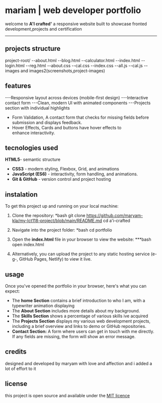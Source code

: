 # mariam | web developer portfolio

welcome to **A'I crafted'**
a responsive website built to showcase fronted development,projects and certification

----

## projects structure
project-root/
--about.html
--blog.html
--calculator.html
--index.html
--login.html
--reg.html
--about.css
--cal.css
--index.css
--all.js
--cal.js
--images and images2(screenshots,project-images)

## features
---Responsive layout across devices (mobile-first design)
---Interactive contact form
---Clean, modern UI with animated components
 ---Projects section with individual highlights
- Form Validation, A contact form that checks for missing fields before submission and displays feedback.
- Hover Effects, Cards and buttons have hover effects to enhance interactivity.

## tecnologies used

**HTML5**- semantic structure
- **CSS3** - modern styling, Flexbox, Grid, and animations
- **JavaScript (ES6)** - interactivity, form handling, and animations.
- **Git & GitHub** - version control and project hosting

## instalation

To get this project up and running on your local machine:
1. Clone the repository:
*bash
git clone https://github.com/maryam-kla/my-Ict118-project/blob/main/README.md
cd a'i-crafted
2. Navigate into the project folder:
*bash cd portfolio
3. Open the **index.html** file in your browser to view the website:
***bash open index.html
   
4. Alternatively, you can upload the project to any static hosting service (e-g-, GitHub Pages, Netlify) to view it live.

## usage
Once you've opened the portfolio in your browser, here's what you can expect:
- The **home Section** contains a brief introduction to who I am, with a typewriter animation displaying
- The **About Section** includes more details about my background.
- The **Skills Section** shows a percentage of various skills ive acquired
- The **Projects Section** displays my various web development projects, including a brief overview and links to demo or GitHub repositories.
- **Contact Section:** A form where users can get in touch with me directly. If any fields are missing, the form will show an error message.

## credits
designed and developed by maryam with love and affection and i added a lot of effort to it
## license
this project is open source and available under the [MIT licence](LICENSE)

